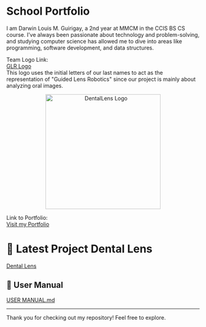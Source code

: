 # School Portfolio
I am Darwin Louis M. Guirigay, a 2nd year at MMCM in the CCIS BS CS course. I’ve always been passionate about technology and problem-solving, and studying computer science has allowed me to dive into areas like programming, software development, and data structures.

Team Logo Link:  
[GLR Logo](https://github.com/user-attachments/assets/e4d21cac-2602-44b5-a313-4642990425c2)  
This logo uses the initial letters of our last names to act as the representation of "Guided Lens Robotics" since our project is mainly about analyzing oral images.
<p align="center">
  <img src="https://github.com/user-attachments/assets/e4d21cac-2602-44b5-a313-4642990425c2" width="300" alt="DentalLens Logo"/>
</p>

Link to Portfolio:  
[Visit my Portfolio](https://sites.google.com/view/dlguirigayportfolio/home?authuser=0)

# 🦷 Latest Project Dental Lens
[Dental Lens](https://github.com/dlGuiri/dlGuiri-Dental_Lens.git)

## 📗 User Manual 
[USER MANUAL.md](./UserManual.md)

---
Thank you for checking out my repository! Feel free to explore.
